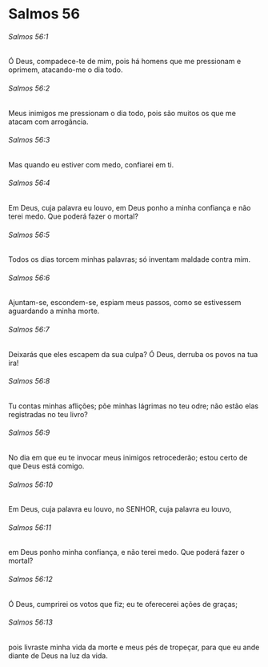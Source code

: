 # Salmos 56

###### Salmos 56:1

Ó Deus, compadece-te de mim, pois há homens que me pressionam e oprimem, atacando-me o dia todo.

###### Salmos 56:2

Meus inimigos me pressionam o dia todo, pois são muitos os que me atacam com arrogância.

###### Salmos 56:3

Mas quando eu estiver com medo, confiarei em ti.

###### Salmos 56:4

Em Deus, cuja palavra eu louvo, em Deus ponho a minha confiança e não terei medo. Que poderá fazer o mortal?

###### Salmos 56:5

Todos os dias torcem minhas palavras; só inventam maldade contra mim.

###### Salmos 56:6

Ajuntam-se, escondem-se, espiam meus passos, como se estivessem aguardando a minha morte.

###### Salmos 56:7

Deixarás que eles escapem da sua culpa? Ó Deus, derruba os povos na tua ira!

###### Salmos 56:8

Tu contas minhas aflições; põe minhas lágrimas no teu odre; não estão elas registradas no teu livro?

###### Salmos 56:9

No dia em que eu te invocar meus inimigos retrocederão; estou certo de que Deus está comigo.

###### Salmos 56:10

Em Deus, cuja palavra eu louvo, no SENHOR, cuja palavra eu louvo,

###### Salmos 56:11

em Deus ponho minha confiança, e não terei medo. Que poderá fazer o mortal?

###### Salmos 56:12

Ó Deus, cumprirei os votos que fiz; eu te oferecerei ações de graças;

###### Salmos 56:13

pois livraste minha vida da morte e meus pés de tropeçar, para que eu ande diante de Deus na luz da vida.

